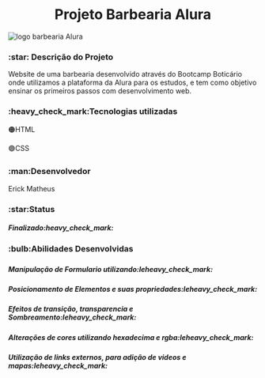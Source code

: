 

<h1 align="center"> Projeto Barbearia Alura </h1>



 ![logo barbearia Alura](https://user-images.githubusercontent.com/81599139/216068968-80126527-1114-4f9a-90e4-9c78da355aad.png)




<h3>:star: Descrição do Projeto</h3>
 
Website de uma barbearia desenvolvido através do Bootcamp Boticário onde utilizamos a plataforma da Alura para os estudos, e tem como objetivo ensinar os primeiros passos com desenvolvimento web.

<h3>:heavy_check_mark:Tecnologias utilizadas</h3>

:orange_circle:HTML&nbsp;

:purple_circle:CSS


<h3>:man:Desenvolvedor</h3>
<p>Erick Matheus</p>

<h3>:star:Status</h3>
<h5>Finalizado:heavy_check_mark:</h5>

<h3>:bulb:Abilidades Desenvolvidas<h3>
<h5>Manipulação de Formulario utilizando:leheavy_check_mark:</h5>
<h5>Posicionamento de Elementos e suas propriedades:leheavy_check_mark:</h5>
<h5>Efeitos de transição, transparencia e Sombreamento:leheavy_check_mark:</h5>
<h5>Alterações de cores utilizando hexadecima e rgba:leheavy_check_mark:</h5>
<h5>Utilização de links externos, para adição de videos e mapas:leheavy_check_mark:</h5>
